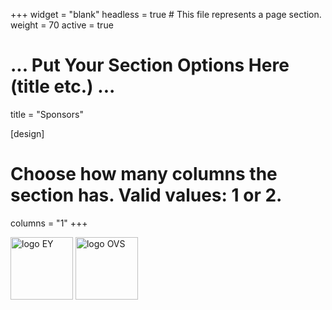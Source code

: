 +++
widget = "blank"
headless = true  # This file represents a page section.
weight = 70 
active = true

# ... Put Your Section Options Here (title etc.) ...
title = "Sponsors"

[design]
  # Choose how many columns the section has. Valid values: 1 or 2.
  columns = "1"
+++

<!--
<p float="left">
    <img src="/static/images/logo_EY.jpg" alt="logo EY" height="100px" />
    <img src="/static/images/logo_OVS.svg" alt="logo OVS" height="100px" />
</p>
-->

<p float="left">
    <img src="https://recsys.acm.org/wp-content/uploads/2024/08/EY_platinum.jpg" alt="logo EY" height="100" />
    <img src="https://recsys.acm.org/wp-content/uploads/2024/08/OVS.png" alt="logo OVS" height="100" />
</p>